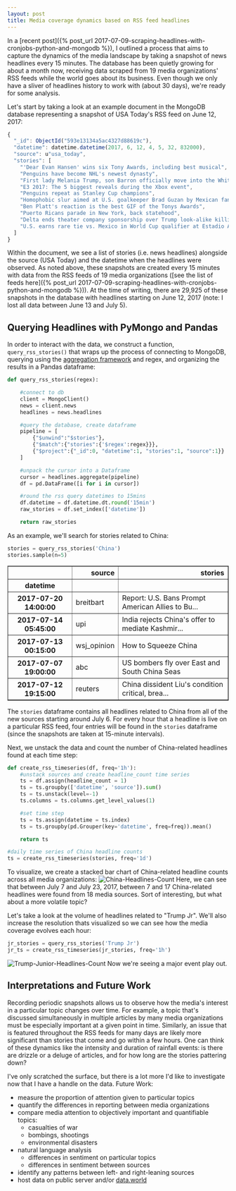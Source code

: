 ```yaml
---
layout: post
title: Media coverage dynamics based on RSS feed headlines
---
```


In a [recent post]({% post_url 2017-07-09-scraping-headlines-with-cronjobs-python-and-mongodb %}), I outlined a process that aims to capture the dynamics of the media landscape by taking a snapshot of news headlines every 15 minutes. The database has been quietly growing for about a month now, receiving data scraped from 19 media organizations' RSS feeds while the world goes about its business. Even though we only have a sliver of headlines history to work with (about 30 days), we're ready for some analysis.

Let's start by taking a look at an example document in the MongoDB database representing a snapshot of USA Today's RSS feed on June 12, 2017:

```javascript
{
  "_id": ObjectId("593e13134a5ac4327d88619c"),
  "datetime": datetime.datetime(2017, 6, 12, 4, 5, 32, 832000),
  "source": u"usa_today",
  "stories": [
    "'Dear Evan Hansen' wins six Tony Awards, including best musical",
    "Penguins have become NHL's newest dynasty",
    "First lady Melania Trump, son Barron officially move into the White House",
    "E3 2017: The 5 biggest reveals during the Xbox event",
    "Penguins repeat as Stanley Cup champions",
    "Homophobic slur aimed at U.S. goalkeeper Brad Guzan by Mexican fans at World Cup qualifier",
    "Ben Platt's reaction is the best GIF of the Tonys Awards",
    "Puerto Ricans parade in New York, back statehood",
    "Delta ends theater company sponsorship over Trump look-alike killing scene",
    "U.S. earns rare tie vs. Mexico in World Cup qualifier at Estadio Azteca"
  ]
}
```

Within the document, we see a list of stories (i.e. news headlines) alongside the source (USA Today) and the datetime when the headlines were observed. As noted above, these snapshots are created every 15 minutes with data from the RSS feeds of 19 media organizations ([see the list of feeds here]({% post_url 2017-07-09-scraping-headlines-with-cronjobs-python-and-mongodb %})). At the time of writing, there are 29,925 of these snapshots in the database with headlines starting on June 12, 2017 (note: I lost all data between June 13 and July 5).

## Querying Headlines with PyMongo and Pandas
In order to interact with the data, we construct a function, `query_rss_stories()` that wraps up the process of connecting to MongoDB, querying using the [aggregation framework](https://docs.mongodb.com/manual/aggregation/) and regex, and organizing the results in a Pandas dataframe:

```python
def query_rss_stories(regex):

    #connect to db
    client = MongoClient()
    news = client.news
    headlines = news.headlines

    #query the database, create dataframe
    pipeline = [
        {"$unwind":"$stories"},
        {"$match":{"stories":{'$regex':regex}}},
        {"$project":{"_id":0, "datetime":1, "stories":1, "source":1}}
    ]

    #unpack the cursor into a Dataframe
    cursor = headlines.aggregate(pipeline)
    df = pd.DataFrame([i for i in cursor])

    #round the rss query datetimes to 15mins
    df.datetime = df.datetime.dt.round('15min')
    raw_stories = df.set_index(['datetime'])

    return raw_stories
```

As an example, we'll search for stories related to China:
```python
stories = query_rss_stories('China')
stories.sample(n=5)
```
<div>
<style>
    .dataframe thead tr:only-child th {
        text-align: right;
    }

    .dataframe thead th {
        text-align: left;
    }

    .dataframe tbody tr th {
        vertical-align: top;
    }
</style>
<table border="1" class="dataframe">
  <thead>
    <tr style="text-align: right;">
      <th></th>
      <th>source</th>
      <th>stories</th>
    </tr>
    <tr>
      <th>datetime</th>
      <th></th>
      <th></th>
    </tr>
  </thead>
  <tbody>
    <tr>
      <th>2017-07-20 14:00:00</th>
      <td>breitbart</td>
      <td>Report: U.S. Bans Prompt American Allies to Bu...</td>
    </tr>
    <tr>
      <th>2017-07-14 05:45:00</th>
      <td>upi</td>
      <td>India rejects China's offer to mediate Kashmir...</td>
    </tr>
    <tr>
      <th>2017-07-13 00:15:00</th>
      <td>wsj_opinion</td>
      <td>How to Squeeze China</td>
    </tr>
    <tr>
      <th>2017-07-07 19:00:00</th>
      <td>abc</td>
      <td>US bombers fly over East and South China Seas</td>
    </tr>
    <tr>
      <th>2017-07-12 19:15:00</th>
      <td>reuters</td>
      <td>China dissident Liu's condition critical, brea...</td>
    </tr>
  </tbody>
</table>
</div>

The `stories` dataframe contains all headlines related to China from all of the new sources starting around July 6. For every hour that a headline is live on a particular RSS feed, four entries will be found in the `stories` dataframe (since the snapshots are taken at 15-minute intervals).

Next, we unstack the data and count the number of China-related headlines found at each time step:

```python
def create_rss_timeseries(df, freq='1h'):
    #unstack sources and create headline_count time series
    ts = df.assign(headline_count = 1)
    ts = ts.groupby(['datetime', 'source']).sum()
    ts = ts.unstack(level=-1)
    ts.columns = ts.columns.get_level_values(1)

    #set time step
    ts = ts.assign(datetime = ts.index)
    ts = ts.groupby(pd.Grouper(key='datetime', freq=freq)).mean()

    return ts

#daily time series of China headline counts
ts = create_rss_timeseries(stories, freq='1d')
```

To visualize, we create a stacked bar chart of China-related headline counts across all media organizations:
![China-Headlines-Count]({{site.url}}/assets/img/china-headlines-count.png)
Here, we can see that between July 7 and July 23, 2017, between 7 and 17 China-related headlines were found from 18 media sources. Sort of interesting, but what about a more volatile topic?

Let's take a look at the volume of headlines related to "Trump Jr". We'll also increase the resolution thats visualized so we can see how the media coverage evolves each hour:

```python
jr_stories = query_rss_stories('Trump Jr')
jr_ts = create_rss_timeseries(jr_stories, freq='1h')
```

![Trump-Junior-Headlines-Count]({{site.url}}/assets/img/trump-jr-headlines-count.png)
Now we're seeing a major event play out.

## Interpretations and Future Work
Recording periodic snapshots allows us to observe how the media's interest in a particular topic changes over time. For example, a topic that's discussed simultaneously in multiple articles by many media organizations must be especially important at a given point in time. Similarly, an issue that is featured throughout the RSS feeds for many days are likely more significant than stories that come and go within a few hours. One can think of these dynamics like the intensity and duration of rainfall events: is there are drizzle or a deluge of articles, and for how long are the stories pattering down?

I've only scratched the surface, but there is a lot more I'd like to investigate now that I have a handle on the data. Future Work:
* measure the proportion of attention given to particular topics
* quantify the differences in reporting between media organizations
* compare media attention to objectively important and quantifiable topics:
    * casualties of war
    * bombings, shootings
    * environmental disasters
* natural language analysis
    * differences in sentiment on particular topics
    * differences in sentiment between sources
* identify any patterns between left- and right-leaning sources
* host data on public server and/or [data.world](https://data.world/)

